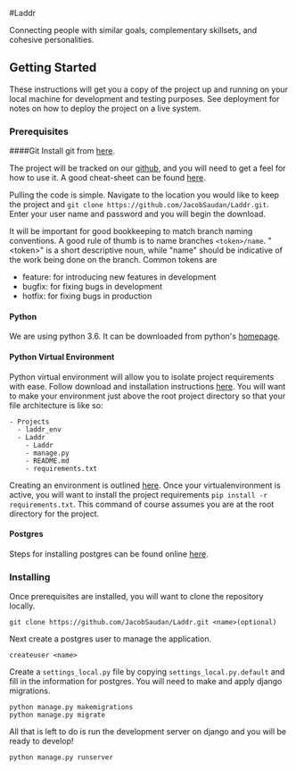 #Laddr

Connecting people with similar goals, complementary skillsets, and cohesive personalities.
## Getting Started

These instructions will get you a copy of the project up and running on your local machine for development and testing purposes. See deployment for notes on how to deploy the project on a live system.

### Prerequisites

####Git
Install git from [here](https://git-scm.com/downloads). 

The project will be tracked on our [github](https://github.com/JacobSaudan/Laddr), and you will need to get a feel for how to use it. A good cheat-sheet can be found [here]().

Pulling the code is simple. Navigate to the location you would like to keep the project and `git clone https://github.com/JacobSaudan/Laddr.git`. Enter your user name and password and you will begin the download.

It will be important for good bookkeeping to match branch naming conventions. A good rule of thumb is to name branches `<token>/name`. "\<token>" is a short descriptive noun, while "name" should be indicative of the work being done on the branch. Common tokens are

- feature: for introducing new features in development
- bugfix: for fixing bugs in development
- hotfix: for fixing bugs in production

#### Python
We are using python 3.6. It can be downloaded from python's [homepage](https://www.python.org/downloads/).

#### Python Virtual Environment
Python virtual environment will allow you to isolate project requirements with ease. Follow download and installation instructions [here](http://pymote.readthedocs.io/en/latest/install/windows_virtualenv.html). You will want to make your environment just above the root project directory so that your file architecture is like so:

```
- Projects
  - laddr_env
  - Laddr
    - Laddr
    - manage.py
    - README.md
    - requirements.txt 

```

Creating an environment is outlined [here](http://pymote.readthedocs.io/en/latest/install/windows_virtualenv.html#pymote-virtual-environment). Once your virtualenvironment is active, you will want to install the project requirements `pip install -r requirements.txt`. This command of course assumes you are at the root directory for the project.

#### Postgres
Steps for installing postgres can be found online [here](https://www.postgresql.org/download/windows/).
### Installing

Once prerequisites are installed, you will want to clone the repository locally.

```
git clone https://github.com/JacobSaudan/Laddr.git <name>(optional)
```

Next create a postgres user to manage the application.

```
createuser <name>
```

Create a `settings_local.py` file by copying `settings_local.py.default` and fill in the information for postgres. You will need to make and apply django migrations.

```
python manage.py makemigrations
python manage.py migrate
```

All that is left to do is run the development server on django and you will be ready to develop!

```
python manage.py runserver
```
